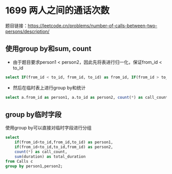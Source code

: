 # 1699 两人之间的通话次数

题目链接：<https://leetcode.cn/problems/number-of-calls-between-two-persons/description/>

## 使用group by和sum, count

- 由于题目要求person1 < person2，因此先将表进行归一化，保证from_id < to_id

```sql
select IF(from_id < to_id, from_id, to_id) as from_id, IF(from_id > to_id, from_id, to_id) as to_id, duration from Calls
```

- 然后在临时表上进行group by和统计

```sql
select a.from_id as person1, a.to_id as person2, count(*) as call_count, sum(a.duration) as total_duration from (select IF(from_id < to_id, from_id, to_id) as from_id, IF(from_id > to_id, from_id, to_id) as to_id, duration from Calls) a group by a.from_id, a.to_id
```

## group by临时字段

使用group by可以直接对临时字段进行分组

```sql
select 
    if(from_id<to_id,from_id,to_id) as person1,
    if(from_id<to_id,to_id,from_id) as person2,
    count(*) as call_count,
    sum(duration) as total_duration
from Calls c
group by person1,person2;
```
